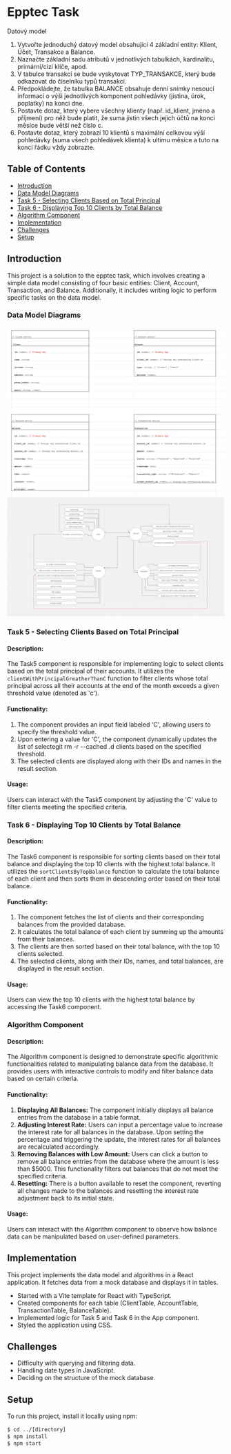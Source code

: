 # Epptec Task

Datový model
1. Vytvořte jednoduchý datový model obsahující 4 základní entity: Klient, Účet, Transakce a Balance.
2. Naznačte základní sadu atributů v jednotlivých tabulkách, kardinalitu, primární/cizí klíče, apod.
3. V tabulce transakcí se bude vyskytovat TYP_TRANSAKCE, který bude odkazovat do číselníku typů transakcí.
4. Předpokládejte, že tabulka BALANCE obsahuje denní snímky nesoucí informaci o výši jednotlivých komponent pohledávky (jistina, úrok, poplatky) na konci dne.
5. Postavte dotaz, který vybere všechny klienty (např. id_klient, jméno a příjmení) pro něž bude platit, že suma jistin všech jejich účtů na konci měsíce bude větší než číslo c.
6. Postavte dotaz, který zobrazí 10 klientů s maximální celkovou výší pohledávky (suma všech pohledávek klienta) k ultimu měsíce a tuto na konci řádku vždy zobrazte.

## Table of Contents
* [Introduction](#introduction)
* [Data Model Diagrams](#data-model-diagrams)
* [Task 5 - Selecting Clients Based on Total Principal](#task-5---selecting-clients-based-on-total-principal)
* [Task 6 - Displaying Top 10 Clients by Total Balance](#task-6---displaying-top-10-clients-by-total-balance)
* [Algorithm Component](#algorithm-component)
* [Implementation](#implementation)
* [Challenges](#challenges)
* [Setup](#setup)

## Introduction

This project is a solution to the epptec task, which involves creating a simple data model consisting of four basic entities: Client, Account, Transaction, and Balance. Additionally, it includes writing logic to perform specific tasks on the data model.


### Data Model Diagrams

![Data Model Entity Relationship Diagram](src/DataModel/dat_model_e.png)
![Data Model Table Structure](src/DataModel/data_model.png)


### Task 5 - Selecting Clients Based on Total Principal

#### Description:
The Task5 component is responsible for implementing logic to select clients based on the total principal of their accounts. It utilizes the `clientWithPrincipalGreatherThanC` function to filter clients whose total principal across all their accounts at the end of the month exceeds a given threshold value (denoted as 'c').

#### Functionality:
1. The component provides an input field labeled 'C', allowing users to specify the threshold value.
2. Upon entering a value for 'C', the component dynamically updates the list of selectegit rm -r --cached .d clients based on the specified threshold.
3. The selected clients are displayed along with their IDs and names in the result section.

#### Usage:
Users can interact with the Task5 component by adjusting the 'C' value to filter clients meeting the specified criteria.

### Task 6 - Displaying Top 10 Clients by Total Balance

#### Description:
The Task6 component is responsible for sorting clients based on their total balance and displaying the top 10 clients with the highest total balance. It utilizes the `sortClientsByTopBalance` function to calculate the total balance of each client and then sorts them in descending order based on their total balance.

#### Functionality:
1. The component fetches the list of clients and their corresponding balances from the provided database.
2. It calculates the total balance of each client by summing up the amounts from their balances.
3. The clients are then sorted based on their total balance, with the top 10 clients selected.
4. The selected clients, along with their IDs, names, and total balances, are displayed in the result section.

#### Usage:
Users can view the top 10 clients with the highest total balance by accessing the Task6 component.

### Algorithm Component

#### Description:
The Algorithm component is designed to demonstrate specific algorithmic functionalities related to manipulating balance data from the database. It provides users with interactive controls to modify and filter balance data based on certain criteria.

#### Functionality:
1. **Displaying All Balances:** The component initially displays all balance entries from the database in a table format.
2. **Adjusting Interest Rate:** Users can input a percentage value to increase the interest rate for all balances in the database. Upon setting the percentage and triggering the update, the interest rates for all balances are recalculated accordingly.
3. **Removing Balances with Low Amount:** Users can click a button to remove all balance entries from the database where the amount is less than $5000. This functionality filters out balances that do not meet the specified criteria.
4. **Resetting:** There is a button available to reset the component, reverting all changes made to the balances and resetting the interest rate adjustment back to its initial state.

#### Usage:
Users can interact with the Algorithm component to observe how balance data can be manipulated based on user-defined parameters.

## Implementation

This project implements the data model and algorithms in a React application. It fetches data from a mock database and displays it in tables.

- Started with a Vite template for React with TypeScript.
- Created components for each table (ClientTable, AccountTable, TransactionTable, BalanceTable).
- Implemented logic for Task 5 and Task 6 in the App component.
- Styled the application using CSS.

## Challenges

- Difficulty with querying and filtering data.
- Handling date types in JavaScript.
- Deciding on the structure of the mock database.

## Setup
To run this project, install it locally using npm:
```
$ cd ../[directory]
$ npm install
$ npm start
```